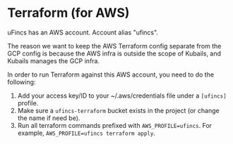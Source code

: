 # Terraform (for AWS)

uFincs has an AWS account. Account alias "ufincs".

The reason we want to keep the AWS Terraform config separate from the GCP config is because the AWS infra is outside the scope of Kubails, and Kubails manages the GCP infra.

In order to run Terraform against this AWS account, you need to do the following:

1. Add your access key/ID to your ~/.aws/credentials file under a `[ufincs]` profile.
2. Make sure a `ufincs-terraform` bucket exists in the project (or change the name if need be).
3. Run all terraform commands prefixed with `AWS_PROFILE=ufincs`. For example, `AWS_PROFILE=ufincs terraform apply`.